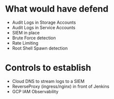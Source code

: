 # What would have defend

* Audit Logs in Storage Accounts
* Audit Logs in Service Accounts
* SIEM in place
* Brute Force detection
* Rate Limiting
* Root Shell Spawn detection


# Controls to establish

* Cloud DNS to stream logs to a SIEM
* ReverseProxy (ingress/nginx) in front of Jenkins
* GCP IAM Observability
